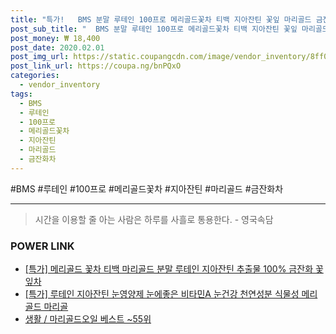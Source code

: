 ```yaml
--- 
title: "특가!   BMS 분말 루테인 100프로 메리골드꽃차 티백 지아잔틴 꽃잎 마리골드 금잔화차 가루..." 
post_sub_title: "  BMS 분말 루테인 100프로 메리골드꽃차 티백 지아잔틴 꽃잎 마리골드 금잔화차 가루 차 눈에좋은차 1g 1개 잎차 눈건강" 
post_money: ₩ 18,400 
post_date: 2020.02.01 
post_img_url: https://static.coupangcdn.com/image/vendor_inventory/8ff0/d6851abd0bbf5d8142acf3a2cbc5d896ab5be05bf396e03e0f7e9f16ae10.jpg 
post_link_url: https://coupa.ng/bnPQxO 
categories: 
  - vendor_inventory 
tags: 
  - BMS 
  - 루테인 
  - 100프로 
  - 메리골드꽃차 
  - 지아잔틴 
  - 마리골드 
  - 금잔화차 
--- 
```

  #BMS #루테인 #100프로 #메리골드꽃차 #지아잔틴 #마리골드 #금잔화차 
<hr> 

> 시간을 이용할 줄 아는 사람은 하루를 사흘로 통용한다. - 영국속담 


### POWER LINK

* <a href="https://blog.naver.com/an0733/221792859664" target="_blank">[특가] 메리골드 꽃차 티백 마리골드 분말 루테인 지아잔틴 추출물 100% 금잔화 꽃잎차 </a>
* <a href="https://blog.naver.com/santokki14/221792693642" target="_blank">[특가] 루테인 지아잔틴 눈영양제 눈에좋은 비타민A 눈건강 천연성분 식물성 메리골드 마리골</a>
* <a href="https://blog.naver.com/santokki14/221792302723" target="_blank">생활 / 마리골드오일 베스트 ~55위</a>
